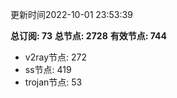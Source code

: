 更新时间2022-10-01 23:53:39

**总订阅: 73**
**总节点: 2728**
**有效节点: 744**
- v2ray节点: 272
- ss节点: 419
- trojan节点: 53
